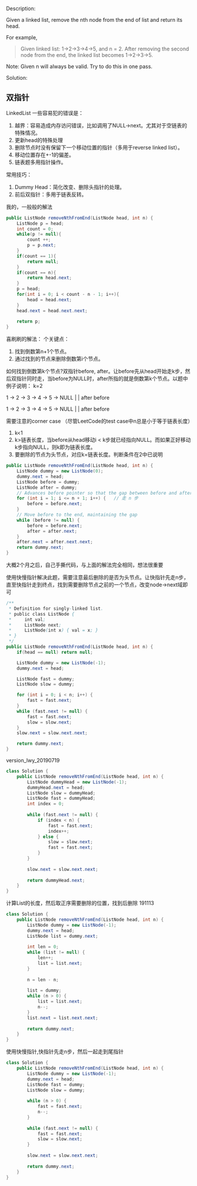 Description:

Given a linked list, remove the nth node from the end of list and return its head.

For example,
>Given linked list: 1->2->3->4->5, and n = 2.
After removing the second node from the end, the linked list becomes 1->2->3->5.

Note:
Given n will always be valid.
Try to do this in one pass.

Solution:

## 双指针  

LinkedList 一些容易犯的错误是：
1. 越界：容易造成内存访问错误，比如调用了NULL->next。尤其对于空链表的特殊情况。
2. 更新head的特殊处理
3. 删除节点时没有保留下一个移动位置的指针（多用于reverse linked list）。
4. 移动位置存在+-1的偏差。 
5. 链表题多用指针操作。

常用技巧：
1. Dummy Head：简化改变、删除头指针的处理。
2. 前后双指针：多用于链表反转。

我的，一般般的解法
```java
public ListNode removeNthFromEnd(ListNode head, int n) {
    ListNode p = head;
    int count = 0;
    while(p != null){
        count ++;
        p = p.next;
    }
    if(count == 1){
        return null;
    }
    if(count == n){
        return head.next;
    }
    p = head;
    for(int i = 0; i < count - n - 1; i++){
        head = head.next;
    }
    head.next = head.next.next;
    
    return p;
}
```

喜刷刷的解法：
个关键点：
1. 找到倒数第n+1个节点。
2. 通过找到的节点来删除倒数第i个节点。

如何找到倒数第k个节点?双指针before, after。让before先从head开始走k步，然后双指针同时走，当before为NULL时，after所指的就是倒数第k个节点。以题中例子说明：
k=2

 1 -> 2 -> 3 -> 4 -> 5 -> NULL
 |         |
after    before

 1 -> 2 -> 3 -> 4 -> 5 -> NULL
                |          |
              after     before

需要注意的corner case （尽管LeetCode的test case中n总是小于等于链表长度）
1. k<1
2. k>链表长度，当before从head移动i < k步就已经指向NULL。而如果正好移动k步指向NULL，则k即为链表长度。
3. 要删除的节点为头节点，对应k=链表长度。判断条件在2中已说明              

```java
public ListNode removeNthFromEnd(ListNode head, int n) {
    ListNode dummy = new ListNode(0);
    dummy.next = head;
    ListNode before = dummy;
    ListNode after = dummy;
    // Advances before pointer so that the gap between before and after is n nodes apart
    for (int i = 1; i <= n + 1; i++) {   // 走 n 步
        before = before.next;
    }
    // Move before to the end, maintaining the gap
    while (before != null) {
        before = before.next;
        after = after.next;
    }
    after.next = after.next.next;
    return dummy.next;
}
```

大概2个月之后，自己手撕代码，与上面的解法完全相同，想法很重要

使用快慢指针解决此题，需要注意最后删除的是否为头节点。让快指针先走n步，直至快指针走到终点，找到需要删除节点之前的一个节点，改变node->next域即可
```java
/**
 * Definition for singly-linked list.
 * public class ListNode {
 *     int val;
 *     ListNode next;
 *     ListNode(int x) { val = x; }
 * }
 */
public ListNode removeNthFromEnd(ListNode head, int n) {
    if(head == null) return null;

    ListNode dummy = new ListNode(-1);
    dummy.next = head;

    ListNode fast = dummy;
    ListNode slow = dummy;

    for (int i = 0; i < n; i++) {
        fast = fast.next;
    }
    while (fast.next != null) {
        fast = fast.next;
        slow = slow.next;
    }
    slow.next = slow.next.next;

    return dummy.next;
}
```

version_lwy_20190719
```java
class Solution {
    public ListNode removeNthFromEnd(ListNode head, int n) {
        ListNode dummyHead = new ListNode(-1);
        dummyHead.next = head;
        ListNode slow = dummyHead;
        ListNode fast = dummyHead;
        int index = 0;
        
        while (fast.next != null) {
            if (index < n) {
                fast = fast.next;
                index++;
            } else {
                slow = slow.next;
                fast = fast.next;
            }
        }
        
        slow.next = slow.next.next;
        
        return dummyHead.next;
    }
}
```

计算List的长度，然后取正序需要删除的位置，找到后删除
191113
```java
class Solution {
    public ListNode removeNthFromEnd(ListNode head, int n) {
        ListNode dummy = new ListNode(-1);
        dummy.next = head;  
        ListNode list = dummy.next;
        
        int len = 0;
        while (list != null) {
            len++;
            list = list.next;
        }
        
        n = len - n;
        
        list = dummy;
        while (n > 0) {
            list = list.next;
            n--;
        }
        list.next = list.next.next;
        
        return dummy.next;
    }
}
```

使用快慢指针,快指针先走n步，然后一起走到尾指针
```java 
class Solution {
    public ListNode removeNthFromEnd(ListNode head, int n) {
        ListNode dummy = new ListNode(-1);
        dummy.next = head;
        ListNode fast = dummy;
        ListNode slow = dummy;
        
        while (n > 0) {
            fast = fast.next;
            n--;
        }
        
        while (fast.next != null) {
            fast = fast.next;
            slow = slow.next;
        }
        
        slow.next = slow.next.next;
        
        return dummy.next;
    }
}
```